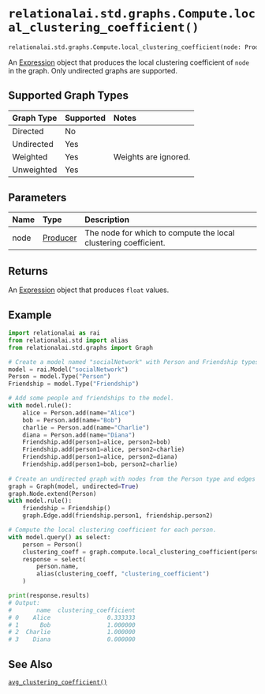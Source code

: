 # `relationalai.std.graphs.Compute.local_clustering_coefficient()`

```python
relationalai.std.graphs.Compute.local_clustering_coefficient(node: Producer) -> Expression
```

An [Expression](docs/api_reference/python/Expression.md) object that produces the local clustering coefficient of `node` in the graph.
Only undirected graphs are supported.

## Supported Graph Types

| Graph Type | Supported | Notes |
| :--- | :--- | :------ |
| Directed | No |   |
| Undirected | Yes |   |
| Weighted | Yes | Weights are ignored. |
| Unweighted | Yes |   |

## Parameters

| Name | Type | Description |
| :--- | :--- | :---------- |
| node | [Producer](../../../Producer/README.md) | The node for which to compute the local clustering coefficient. |

## Returns

An [Expression](docs/api_reference/python/Expression.md) object that produces `float` values.

## Example

```python
import relationalai as rai
from relationalai.std import alias
from relationalai.std.graphs import Graph

# Create a model named "socialNetwork" with Person and Friendship types.
model = rai.Model("socialNetwork")
Person = model.Type("Person")
Friendship = model.Type("Friendship")

# Add some people and friendships to the model.
with model.rule():
    alice = Person.add(name="Alice")
    bob = Person.add(name="Bob")
    charlie = Person.add(name="Charlie")
    diana = Person.add(name="Diana")
    Friendship.add(person1=alice, person2=bob)
    Friendship.add(person1=alice, person2=charlie)
    Friendship.add(person1=alice, person2=diana)
    Friendship.add(person1=bob, person2=charlie)
    
# Create an undirected graph with nodes from the Person type and edges from the Friendship type.
graph = Graph(model, undirected=True)
graph.Node.extend(Person)
with model.rule():
    friendship = Friendship()
    graph.Edge.add(friendship.person1, friendship.person2)

# Compute the local clustering coefficient for each person.
with model.query() as select:
    person = Person()
    clustering_coeff = graph.compute.local_clustering_coefficient(person)
    response = select(
        person.name,
        alias(clustering_coeff, "clustering_coefficient")
    )

print(response.results)
# Output:
#       name  clustering_coefficient
# 0    Alice                0.333333
# 1      Bob                1.000000
# 2  Charlie                1.000000
# 3    Diana                0.000000
```

## See Also

[`avg_clustering_coefficient()`](./avg_clustering_coefficient.md)
